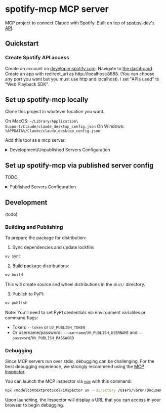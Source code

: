 # spotify-mcp MCP server

MCP project to connect Claude with Spotify. Built on top of [spotipy-dev's API](https://github.com/spotipy-dev/spotipy/tree/2.24.0). 

## Quickstart

### Create Spotify API access
Create an account on [developer.spotify.com](https://developer.spotify.com/). Navigate to [the dashboard](https://developer.spotify.com/dashboard). 
Create an app with redirect_uri as http://localhost:8888. (You can choose any port you want but you must use http and localhost). 
I set "APIs used" to "Web Playback SDK". 


## Set up spotify-mcp locally
Clone this project in whatever location you want. 

On MacOS: `~/Library/Application\ Support/Claude/claude_desktop_config.json`
On Windows: `%APPDATA%/Claude/claude_desktop_config.json`

Add this tool as a mcp server. 
<details>
  <summary>Development/Unpublished Servers Configuration</summary>
  ```
  "spotify": {
      "command": "uv",
      "args": [
        "--directory",
        "/path/to/spotify_mcp",
        "run",
        "spotify-mcp"
      ],
      "env": {
        "CLIENT_ID": YOUR_CLIENT_ID,
        "CLIENT_SECRET": YOUR_CLIENT_SECRET,
        "REDIRECT_URI": "http://localhost:8888"
      }
    }
  ```
</details>


## Set up spotify-mcp via published server config
TODO
<details>
  <summary>Published Servers Configuration</summary>
  ```
  "mcpServers": {
    "spotify-mcp": {
      "command": "uvx",
      "args": [
        "spotify-mcp"
      ]
    }
  }
  ```
</details>

## Development

(todo)

### Building and Publishing

To prepare the package for distribution:

1. Sync dependencies and update lockfile:
```bash
uv sync
```

2. Build package distributions:
```bash
uv build
```

This will create source and wheel distributions in the `dist/` directory.

3. Publish to PyPI:
```bash
uv publish
```

Note: You'll need to set PyPI credentials via environment variables or command flags:
- Token: `--token` or `UV_PUBLISH_TOKEN`
- Or username/password: `--username`/`UV_PUBLISH_USERNAME` and `--password`/`UV_PUBLISH_PASSWORD`

### Debugging

Since MCP servers run over stdio, debugging can be challenging. For the best debugging
experience, we strongly recommend using the [MCP Inspector](https://github.com/modelcontextprotocol/inspector).


You can launch the MCP Inspector via [`npm`](https://docs.npmjs.com/downloading-and-installing-node-js-and-npm) with this command:

```bash
npx @modelcontextprotocol/inspector uv --directory /Users/varun/Documents/Python/spotify_mcp run spotify-mcp
```


Upon launching, the Inspector will display a URL that you can access in your browser to begin debugging.